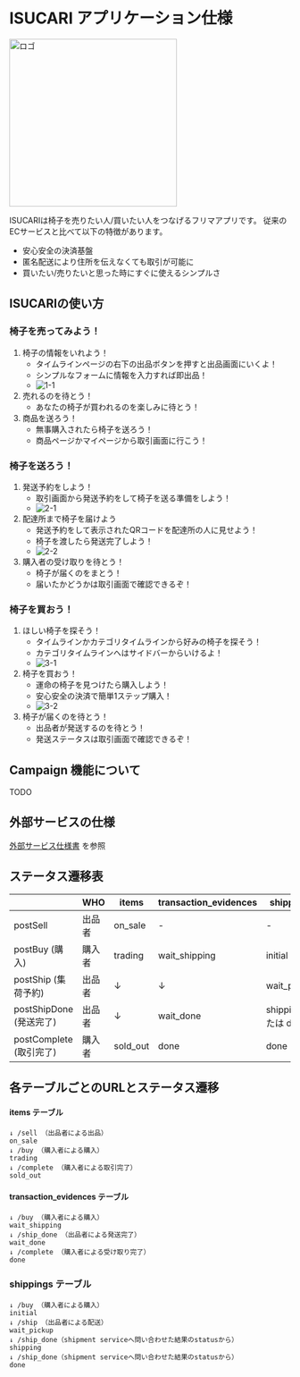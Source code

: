 # ISUCARI アプリケーション仕様

<img src="../frontend/public/logo.png" alt="ロゴ" height="300px" />

ISUCARIは椅子を売りたい人/買いたい人をつなげるフリマアプリです。
従来のECサービスと比べて以下の特徴があります。

* 安心安全の決済基盤
* 匿名配送により住所を伝えなくても取引が可能に
* 買いたい/売りたいと思った時にすぐに使えるシンプルさ

## ISUCARIの使い方

### 椅子を売ってみよう！

1. 椅子の情報をいれよう！
    - タイムラインページの右下の出品ボタンを押すと出品画面にいくよ！
    - シンプルなフォームに情報を入力すれば即出品！
    - ![1-1](./images/1-1.png)
1. 売れるのを待とう！
    - あなたの椅子が買われるのを楽しみに待とう！
1. 商品を送ろう！
    - 無事購入されたら椅子を送ろう！
    - 商品ページかマイページから取引画面に行こう！

### 椅子を送ろう！

1. 発送予約をしよう！
    - 取引画面から発送予約をして椅子を送る準備をしよう！
    - ![2-1](./images/2-1.png)
1. 配達所まで椅子を届けよう
    - 発送予約をして表示されたQRコードを配達所の人に見せよう！
    - 椅子を渡したら発送完了しよう！
    - ![2-2](./images/2-2.png)
1. 購入者の受け取りを待とう！
    - 椅子が届くのをまとう！
    - 届いたかどうかは取引画面で確認できるぞ！

### 椅子を買おう！

1. ほしい椅子を探そう！
    - タイムラインかカテゴリタイムラインから好みの椅子を探そう！
    - カテゴリタイムラインへはサイドバーからいけるよ！
    - ![3-1](./images/3-1.png)
1. 椅子を買おう！
    - 運命の椅子を見つけたら購入しよう！
    - 安心安全の決済で簡単1ステップ購入！
    - ![3-2](./images/3-2.png)
1. 椅子が届くのを待とう！
    - 出品者が発送するのを待とう！
    - 発送ステータスは取引画面で確認できるぞ！

## Campaign 機能について

TODO

##  外部サービスの仕様

[外部サービス仕様書](EXTERNAL_SERVICE_SPEC.md) を参照

## ステータス遷移表

|                       | WHO    | items    | transaction_evidences | shippings            |
|-----------------------|--------|----------|-----------------------|----------------------|
| postSell              | 出品者  | on_sale  | -                    | -                    |
| postBuy  (購入)      | 購入者  | trading  | wait_shipping         | initial              |
| postShip (集荷予約)   | 出品者 | ↓        | ↓                     | wait_pickup          |
| postShipDone (発送完了)|  出品者 | ↓        | wait_done             | shipping または done |
| postComplete (取引完了)| 購入者  | sold_out | done                  | done                 |


## 各テーブルごとのURLとステータス遷移

#### items テーブル

```
↓ /sell （出品者による出品）
on_sale
↓ /buy （購入者による購入）
trading
↓ /complete （購入者による取引完了）
sold_out
```

#### transaction_evidences テーブル

```
↓ /buy （購入者による購入）
wait_shipping
↓ /ship_done （出品者による発送完了）
wait_done
↓ /complete （購入者による受け取り完了）
done
```

### shippings テーブル

```
↓ /buy （購入者による購入）
initial
↓ /ship （出品者による配送）
wait_pickup
↓ /ship_done（shipment serviceへ問い合わせた結果のstatusから）
shipping
↓ /ship_done（shipment serviceへ問い合わせた結果のstatusから）
done
```
